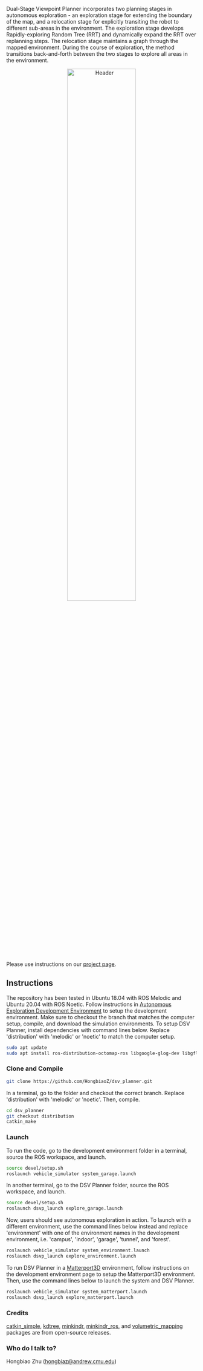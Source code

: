 Dual-Stage Viewpoint Planner incorporates two planning stages in autonomous exploration - an exploration stage for extending the boundary of the map, and a relocation stage for explicitly transiting the robot to different sub-areas in the environment. The exploration stage develops Rapidly-exploring Random Tree (RRT) and dynamically expand the RRT over replanning steps. The relocation stage maintains a graph through the mapped environment. During the course of exploration, the method transitions back-and-forth between the two stages to explore all areas in the environment.<br/>
<p align="center">
  <img src="image/system_overview.jpg" alt="Header" width="60%"/>
</p>

Please use instructions on our [project page](https://www.cmu-exploration.com/dsv-planner).

## Instructions ##
The repository has been tested in Ubuntu 18.04 with ROS Melodic and Ubuntu 20.04 with ROS Noetic. Follow instructions in [Autonomous Exploration Development Environment](https://www.cmu-exploration.com/) to setup the development environment. Make sure to checkout the branch that matches the computer setup, compile, and download the simulation environments.
To setup DSV Planner, install dependencies with command lines below. Replace 'distribution' with 'melodic' or 'noetic' to match the computer setup.
```bash
sudo apt update
sudo apt install ros-distribution-octomap-ros libgoogle-glog-dev libgflags-dev
```
### Clone and Compile ###
```bash
git clone https://github.com/HongbiaoZ/dsv_planner.git
```
In a terminal, go to the folder and checkout the correct branch. Replace 'distribution' with 'melodic' or 'noetic'. Then, compile.
```bash
cd dsv_planner
git checkout distribution
catkin_make
```
### Launch ###
To run the code, go to the development environment folder in a terminal, source the ROS workspace, and launch.
```bash
source devel/setup.sh
roslaunch vehicle_simulator system_garage.launch
```
In another terminal, go to the DSV Planner folder, source the ROS workspace, and launch.
```bash
source devel/setup.sh
roslaunch dsvp_launch explore_garage.launch
```
Now, users should see autonomous exploration in action. To launch with a different environment, use the command lines below instead and replace 'environment' with one of the environment names in the development environment, i.e. 'campus', 'indoor', 'garage', 'tunnel', and 'forest'.
```bash
roslaunch vehicle_simulator system_environment.launch
roslaunch dsvp_launch explore_environment.launch
```
To run DSV Planner in a [Matterport3D](https://niessner.github.io/Matterport) environment, follow instructions on the development environment page to setup the Matterport3D environment. Then, use the command lines below to launch the system and DSV Planner.
```bash
roslaunch vehicle_simulator system_matterport.launch
roslaunch dsvp_launch explore_matterport.launch
```
### Credits ###
[catkin_simple](https://github.com/catkin/catkin_simple), [kdtree](https://github.com/ethz-asl/nbvplanner/tree/master/kdtree), [minkindr](https://github.com/ethz-asl/minkindr), [minkindr_ros](https://github.com/ethz-asl/minkindr_ros), and [volumetric_mapping](https://github.com/ethz-asl/volumetric_mapping) packages are from open-source releases.

### Who do I talk to? ###
Hongbiao Zhu (hongbiaz@andrew.cmu.edu)

